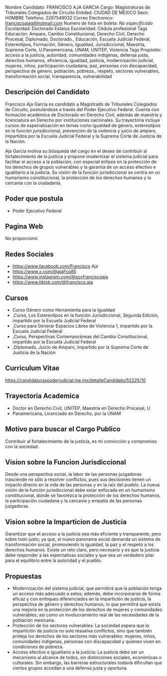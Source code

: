 Nombre Candidato: FRANCISCO AJA GARCIA
Cargo: Magistraturas de Tribunales Colegiados de Circuito
Entidad: CIUDAD DE MEXICO
Sexo: HOMBRE
Telefono: 2287549032
Correo Electronico: franciscoajag@hotmail.com
Numero de lista en boleta: *No especificado*
Escolaridad: Doctorado
Estatus Escolaridad: Cédula profesional
Tags Educación: Amparo, Cambio Constitucional, Derecho Civil, Derecho Procesal, Diplomado, Doctorado., Educación, Escuela Judicial Federal, Estereotipos, Formación, Género, Igualdad, Jurisdiccional, Maestría, Suprema Corte, U.Panamericana, UNAM, UNITEP, Violencia
Tags Propósito: acceso a la justicia, autoridad, comunidades indígenas, defensa justa, derechos humanos, eficiencia, igualdad, justicia, modernización judicial, mujeres, niños, participación ciudadana, paz, personas con discapacidad, perspectiva de género, población, pobreza., respeto, sectores vulnerables, transformación social, transparencia, vulnerabilidad


## Descripción del Candidato 

Francisco Aja García es candidato a Magistrado de Tribunales Colegiados de Circuito, postulándose a través del Poder Ejecutivo Federal. Cuenta con formación académica de Doctorado en Derecho Civil, además de maestría y licenciatura en Derecho por instituciones nacionales. Su trayectoria incluye cursos de especialización en temas como igualdad de género, estereotipos en la función jurisdiccional, prevención de la violencia y juicio de amparo, impartidos por la Escuela Judicial Federal y la Suprema Corte de Justicia de la Nación.

Aja García motiva su búsqueda del cargo en el deseo de contribuir al fortalecimiento de la justicia y propone modernizar el sistema judicial para facilitar el acceso a la población, con especial énfasis en la protección de los derechos de grupos vulnerables y la garantía de un acceso efectivo e igualitario a la justicia. Su visión de la función jurisdiccional se centra en un humanismo constitucional, la protección de los derechos humanos y la cercanía con la ciudadanía.


## Poder que postula

- Poder Ejecutivo Federal


## Pagina Web

No proporcionó


## Redes Sociales

- https://www.facebook.com/Francisco Aja
- https://www.x.com/@ajaFco85
- https://www.instagram.com/@soyfranciscoaja
- https://www.tiktok.com/@francisco.aja


## Cursos

- Curso Género como Herramienta para la Igualdad
- ,Curso, Los Estereotipos en la función Jurisdiccional, Segunda Edición, impartido por la Escuela Judicial Federal
- ,Curso para Generar Espacios Libres de Violencia 1, impartido por la Escuela Judicial Federal
- ,Curso, Perspectivas Contemporáneas del Cambio Constitucional, impartido por la Escuela Judicial Federal
- ,Diplomado, Juicio de Amparo, impartido por la Suprema Corte de Justicia de la Nación


## Curriculum Vitae

https://candidaturaspoderjudicial.ine.mx/detalleCandidato/52225/10


## Trayectoria Academica

- Doctor en Derecho Civil, UNITEP, Maestría en Derecho Procesal, U
- Panamericana, Licenciado en Derecho, por la UNAM


## Motivo para buscar el Cargo Publico

Contribuir al fortalecimiento de la justicia, es mi convicción y compromiso con la sociedad.


## Vision sobre la Funcion Jurisdiccional

Desde una perspectiva social, la labor de las personas juzgadoras trasciende no sólo a resolver conflictos, pues sus decisiones tienen un impacto directo en la vida de las personas y en la raíz del pueblo. La nueva visión de la función jurisdiccional debe estar enfocada en un humanismo constitucional, donde se favorezca la protección de los derechos humanos, la participación ciudadana y la cercanía y empatía de las personas juzgadoras.


## Vision sobre la Imparticion de Justicia

Garantizar que el acceso a la justicia sea más eficiente y transparente, pero sobre todo justo; ya que, el nuevo panorama social demanda un sistema de transformación social, promoviendo la igualdad, la paz y el respeto a los derechos humanos. Existe un reto claro, pero necesario y es que la justicia debe responder a las expectativas sociales y que sea un verdadero pilar para el equilibrio entre la autoridad y el pueblo.


## Propuestas

- Modernización del sistema judicial, que permitirá que la población tenga un acceso más adecuado a estos; además, debe incorporarse de forma eficaz y con enfoques diferenciados en la impartición de justicia, la perspectiva de género y derechos humanos; lo que permitirá que exista una mejoría en la protección de los derechos de mujeres y comunidades vulnerables; así como un involucramiento real de las necesidades de la población mexicana.
- Protección de los sectores vulnerables: La sociedad espera que la impartición de justicia no solo resuelva conflictos, sino que también proteja los derechos de los sectores más vulnerables: mujeres, niños, comunidades indígenas, personas con discapacidad y quienes viven en condiciones de pobreza.
- Acceso efectivo e igualitario a la justicia: La justicia debe ser un mecanismo al alcance de todos, sin distinciones sociales, económicas o culturales. Sin embargo, las barreras estructurales todavía dificultan que ciertos grupos accedan a una defensa justa y oportuna.

